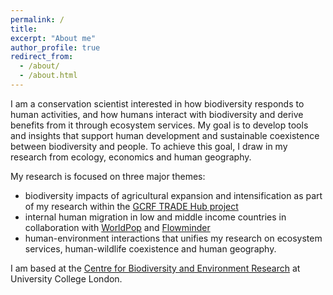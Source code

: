 ```yaml
---
permalink: /
title: 
excerpt: "About me"
author_profile: true
redirect_from: 
  - /about/
  - /about.html
---
```


I am a conservation scientist interested in how biodiversity responds to human activities, and how humans interact with biodiversity and derive benefits from it through ecosystem services. My goal is to develop tools and insights that support human development and sustainable coexistence between biodiversity and people. To achieve this goal, I draw in my research from ecology, economics and human geography. 

 My research is focused on three major themes: 

* biodiversity impacts of agricultural expansion and intensification as part of my research within the [GCRF TRADE Hub project](https://tradehub.earth/)
* internal human migration in low and middle income countries in collaboration with [WorldPop](https://www.worldpop.org/) and [Flowminder](https://www.flowminder.org/)
* human-environment interactions that unifies my research on ecosystem services, human-wildlife coexistence and human geography. 

I am based at the [Centre for Biodiversity and Environment Research](https://www.ucl.ac.uk/biosciences/departments/genetics-evolution-and-environment/research/centre-biodiversity-and-environment-research-cber) at University College London.



